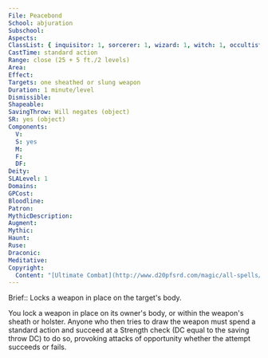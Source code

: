```yaml
---
File: Peacebond
School: abjuration
Subschool: 
Aspects: 
ClassList: { inquisitor: 1, sorcerer: 1, wizard: 1, witch: 1, occultist: 1, psychic: 1 }
CastTime: standard action
Range: close (25 + 5 ft./2 levels)
Area: 
Effect: 
Targets: one sheathed or slung weapon
Duration: 1 minute/level
Dismissible: 
Shapeable: 
SavingThrow: Will negates (object)
SR: yes (object)
Components:
  V: 
  S: yes
  M: 
  F: 
  DF: 
Deity: 
SLALevel: 1
Domains: 
GPCost: 
Bloodline: 
Patron: 
MythicDescription: 
Augment: 
Mythic: 
Haunt: 
Ruse: 
Draconic: 
Meditative: 
Copyright:
  Content: "[Ultimate Combat](http://www.d20pfsrd.com/magic/all-spells/p/peacebond)"
---
```

Brief:: Locks a weapon in place on the target's body.

You lock a weapon in place on its owner's body, or within the weapon's sheath or holster. Anyone who then tries to draw the weapon must spend a standard action and succeed at a Strength check (DC equal to the saving throw DC) to do so, provoking attacks of opportunity whether the attempt succeeds or fails.

